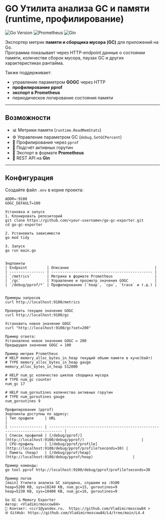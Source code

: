 
# GO Утилита анализа GC и памяти (runtime, профилирование)

![Go Version](https://img.shields.io/badge/Go-1.25+-blue)
![Prometheus](https://img.shields.io/badge/Prometheus-exporter-orange)
![Gin](https://img.shields.io/badge/Gin--framework-Enabled-purple)

Экспортер метрик **памяти и сборщика мусора (GC)** для приложений на Go.  
Программа показывает через HTTP-endpoint данные о состоянии памяти, количестве сборок мусора, паузах GC и других характеристиках рантайма.

Также поддерживает:
- управление параметром **GOGC** через HTTP
- **профилирование pprof**
- **экспорт в Prometheus**
- периодическое логирование состояния памяти

---

## Возможности

- 📊 Метрики памяти (`runtime.ReadMemStats`)
- ⚙️ Управление параметром GC (`debug.SetGCPercent`)
- 🧩 Профилирование через `pprof`
- 🧵 Подсчёт активных горутин
- 🧠 Экспорт в формате **Prometheus**
- 💬 REST API на **Gin**

---

## Конфигурация

Создайте файл `.env` в корне проекта:

```env
ADDR=:9100
GOGC_DEFAULT=100

Установка и запуск
1. Клонировать репозиторий
git clone https://github.com/<your-username>/go-gc-exporter.git
cd go-gc-exporter

2. Установить зависимости
go mod tidy

3. Запуск
go run main.go


Эндпоинты
| Endpoint         | Описание                                       |
| ---------------- | ---------------------------------------------- |
| `/metrics`       | Метрики в формате Prometheus                   |
| `/gc`            | Управление и просмотр значения GOGC            |
| `/debug/pprof/*` | Профилирование (`heap`, `cpu`, `trace` и т.д.) |


Примеры запросов
curl http://localhost:9100/metrics

Проверить текущее значение GOGC
curl http://localhost:9100/gc

Установить новое значение GOGC
curl "http://localhost:9100/gc?set=200"

Пример ответа:
Установлено новое значение GOGC = 200
Предыдущее значение GOGC = 100

Пример метрик Prometheus
# HELP memory_alloc_bytes_in_heap текущий объем памяти в куче(байт)
# TYPE memory_alloc_bytes_in_heap gauge
memory_alloc_bytes_in_heap 512000

# HELP num_gc количество циклов сборщика мусора
# TYPE num_gc counter
num_gc 17

# HELP num_goroutines количество активных горутин
# TYPE num_goroutines gauge
num_goroutines 9

Профилирование (pprof)
Эндпоинты доступны по адресу:
| Тип профиля     | URL                                                                          |
| --------------- | ---------------------------------------------------------------------------- |
| Список профилей | [/debug/pprof/](http://localhost:9100/debug/pprof/)                          |
| CPU-профиль     | [/debug/pprof/profile](http://localhost:9100/debug/pprof/profile?seconds=30) |
| Память (heap)   | [/debug/pprof/heap](http://localhost:9100/debug/pprof/heap)                  |

Пример команды:
go tool pprof http://localhost:9100/debug/pprof/profile?seconds=30

Пример логов
[main] Утилита анализа GC запущена, слушаем на :9100
heap=5200 KB, sys=10240 KB, num_gc=15, goroutines=9
heap=5230 KB, sys=10400 KB, num_gc=16, goroutines=9

Go GC & Memory Exporter
Автор: <Vladimirmoscow84>
📧 Контакт: <ccr1@yandex.ru.  https://github.com/Vladimirmoscow84 >
🌐 GitHub: https://github.com/Vladimirmoscow84/L4/tree/main/L4.4
